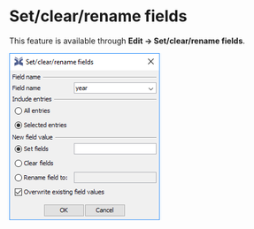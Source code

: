 # Set/clear/rename fields

This feature is available through **Edit → Set/clear/rename fields**.

![Screenshot of the Related Articles Tab](../.gitbook/assets/setclearrenamefields%20%282%29%20%281%29%20%281%29%20%285%29%20%285%29%20%285%29%20%281%29%20%285%29%20%285%29%20%285%29.png)

